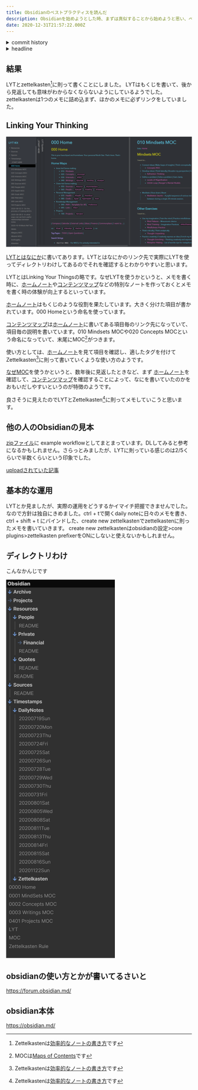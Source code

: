 ```yaml
---
title: Obsidianのベストプラクティスを読んだ
description: Obsidianを始めようとした時、まずは真似することから始めようと思い、ベストプラクティスを調べました
date: 2020-12-31T21:57:22.000Z
---
```

<!-- history area start -->
<details><summary>commit history</summary><div><ol>
<li>2020/11/22 21:38:52 9c8e710</li>
<li>2020/11/22 21:33:26 2a5c5ff</li>
</ol></div></details>
<!-- history area end -->
<!-- toc area start -->
<details><summary>headline</summary><div>

<!-- toc -->

- [結果](#%E7%B5%90%E6%9E%9C)
- [Linking Your Thinking](#linking-your-thinking)
- [他の人のObsidianの見本](#%E4%BB%96%E3%81%AE%E4%BA%BA%E3%81%AEobsidian%E3%81%AE%E8%A6%8B%E6%9C%AC)
- [基本的な運用](#%E5%9F%BA%E6%9C%AC%E7%9A%84%E3%81%AA%E9%81%8B%E7%94%A8)
- [ディレクトリわけ](#%E3%83%87%E3%82%A3%E3%83%AC%E3%82%AF%E3%83%88%E3%83%AA%E3%82%8F%E3%81%91)
- [obsidianの使い方とかが書いてるさいと](#obsidian%E3%81%AE%E4%BD%BF%E3%81%84%E6%96%B9%E3%81%A8%E3%81%8B%E3%81%8C%E6%9B%B8%E3%81%84%E3%81%A6%E3%82%8B%E3%81%95%E3%81%84%E3%81%A8)
- [obsidian本体](#obsidian%E6%9C%AC%E4%BD%93)

<!-- tocstop -->

</div></details>

<!-- toc area end -->

## 結果
LYTとzettelkasten[^2]に則って書くことにしました。
LYTはもくじを書いて、後から見返しても意味がわからなくならないようにしているようでした。
zettelkastenは1つのメモに詰め込まず、ほかのメモに必ずリンクをしていました。

## Linking Your Thinking

![obsidian](./obsidian.png)

[LYTとはなにか](https://publish.obsidian.md/lyt-kit/LYT+System)に書いてあります。LYTとはなにかのリンク先で実際にLYTを使ってディレクトリわけしてあるのでそれを確認するとわかりやすいと思います。

LYTとはLinking Your Thingsの略です。なぜLYTを使うかというと、メモを書く時に、[ホームノート](https://publish.obsidian.md/lyt-kit/000+Home)や[コンテンツマップ](https://publish.obsidian.md/lyt-kit/010+Mindsets+MOC)などの特別なノートを作っておくとメモを書く時の体験が向上するといっています。

[ホームノート](https://publish.obsidian.md/lyt-kit/000+Home)はもくじのような役割を果たしています。大きく分けた項目が書かれています。000 Homeという命名を使っています。

[コンテンツマップ](https://publish.obsidian.md/lyt-kit/010+Mindsets+MOC)は[ホームノート](https://publish.obsidian.md/lyt-kit/000+Home)に書いてある項目毎のリンク先になっていて、項目毎の説明を書いています。010 Mindsets MOCや020 Concepts MOCという命名になっていて、末尾にMOC[^1]がつきます。

使い方としては、[ホームノート](https://publish.obsidian.md/lyt-kit/000+Home)を見て項目を確認し、適したタグを付けてZettelkasten[^2]に則って書いていくような使い方のようです。

[なぜMOC](https://publish.obsidian.md/lyt-kit/MOCs+Overview)を使うかというと、数年後に見返したときなど、まず [ホームノート](https://publish.obsidian.md/lyt-kit/000+Home)を確認して、[コンテンツマップ](https://publish.obsidian.md/lyt-kit/010+Mindsets+MOC)を確認することによって、なにを書いていたのかをおもいだしやすいというのが特徴のようです。

良さそうに見えたのでLYTとZettelkasten[^2]に則ってメモしていこうと思います。

## 他の人のObsidianの見本

[zipファイル](https://forum.obsidian.md/uploads/short-url/eyLBgUGS0EVJeet0c3hkQTyY300.zip)に  example workflowとしてまとまっています。DLしてみると参考になるかもしれません。さらっとみましたが、LYTに則っている感じのは2/5くらいで半数くらいという印象でした。

[uploadされていた記事](https://forum.obsidian.md/t/example-workflows-in-obsidian/1093)

## 基本的な運用

LYTとか見ましたが、実際の運用をどうするかイマイチ把握できませんでした。
なので方針は独自にきめました。ctrl + tで開くdaily noteに日々のメモを書き、ctrl + shift + t にバインドした、create new zettelkastenでzettelkastenに則ったメモを書いていきます。
create new zettelkastenはobsidianの設定>core plugins>zettelkasten prefixerをONにしないと使えないかもしれません。

## ディレクトリわけ

こんなかんじです

![obsidian_directory](./obsidian_directory.png)

## obsidianの使い方とかが書いてるさいと

https://forum.obsidian.md/

## obsidian本体

https://obsidian.md/

[^1]: MOCは[Maps of Contents](https://publish.obsidian.md/lyt-kit/MOCs+Overview)です
[^2]: Zettelkastenは[効率的なノートの書き方](https://gigazine.net/news/20200604-zettelkasten-note/)です




